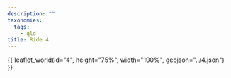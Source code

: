 ```yaml
---
description: ""
taxonomies:
  tags:
    - qld
title: Ride 4
---
```


{{ leaflet_world(id="4", height="75%", width="100%", geojson="../4.json") }}
